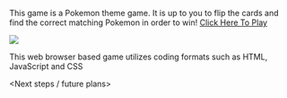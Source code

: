<Find that Pokemon> This game is a Pokemon theme game. It is up to you to flip the cards and find the correct matching Pokemon in order to win! [Click Here To Play](https://pokemonunown.netlify.app/)


<link to deployed game>


<img src="https://i.imgur.com/3HfmzkZ.png">

<technologies used> This web browser based game utilizes coding formats such as HTML, JavaScript and CSS 


<Next steps / future plans>